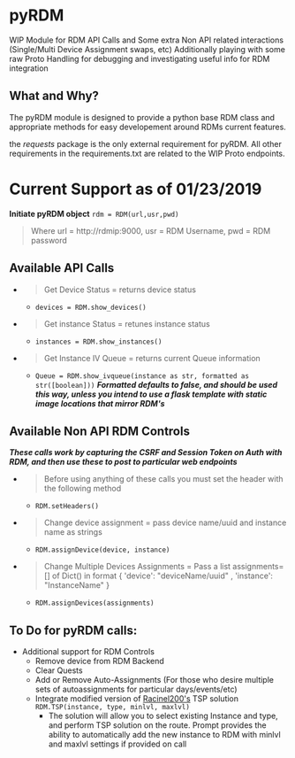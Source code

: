 # pyRDM
WIP Module for RDM API Calls and Some extra Non API related interactions (Single/Multi Device Assignment swaps, etc)
Additionally playing with some raw Proto Handling for debugging and investigating useful info for RDM integration

## What and Why?
The pyRDM module is designed to provide a python base RDM class and appropriate methods for easy developement around RDMs current features.

the *requests* package is the only external requirement for pyRDM. All other requirements in the requirements.txt are related to the WIP Proto endpoints.

# Current Support as of 01/23/2019
**Initiate pyRDM object**
``` rdm = RDM(url,usr,pwd) ```
> Where url = http://rdmip:9000, usr = RDM Username, pwd = RDM password

## Available API Calls
- > Get Device Status = returns device status 
  - ```devices = RDM.show_devices()```
- > Get instance Status = retunes instance status
  - ```instances = RDM.show_instances()```
- > Get Instance IV Queue = returns current Queue information
  - ``` Queue = RDM.show_ivqueue(instance as str, formatted as str([boolean])) ```
**_Formatted defaults to false, and should be used this way, unless you intend to use a flask template with static image locations that mirror RDM's_**

## Available Non API RDM Controls
**_These calls work by capturing the CSRF and Session Token on Auth with RDM, and then use these to post to particular web endpoints_**
- > Before using anything of these calls you must set the header with the following method
  - ```RDM.setHeaders()```
- > Change device assignment = pass device name/uuid and instance name as strings
  - ```RDM.assignDevice(device, instance) ```
- > Change Multiple Devices Assignments = Pass a list assignments=[] of Dict() in format { 'device': "deviceName/uuid" , 'instance': "InstanceName" }
  - ```RDM.assignDevices(assignments) ```
  
## To Do for pyRDM calls:
- Additional support for RDM Controls
  - Remove device from RDM Backend
  - Clear Quests
  - Add or Remove Auto-Assignments (For those who desire multiple sets of autoassignments for particular days/events/etc)
  - Integrate modified version of [Racinel200's](https://github.com/racinel200) TSP solution ```RDM.TSP(instance, type, minlvl, maxlvl)```
    - The solution will allow you to select existing Instance and type, and perform TSP solution on the route. Prompt provides the ability to automatically add the new instance to RDM with minlvl and maxlvl settings if provided on call
